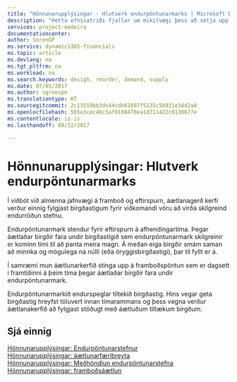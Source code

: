 ```yaml
---
title: "Hönnunarupplýsingar - Hlutverk endurpöntunarmarks | Microsoft Docs"
description: "Þetta efnisatriði fjallar um mikilvægi þess að setja upp endurpöntunarmark, svo þú vitir hvenær skal panta frekari birgðir."
services: project-madeira
documentationcenter: 
author: SorenGP
ms.service: dynamics365-financials
ms.topic: article
ms.devlang: na
ms.tgt_pltfrm: na
ms.workload: na
ms.search.keywords: desigh, reorder, demand, supply
ms.date: 07/01/2017
ms.author: sgroespe
ms.translationtype: HT
ms.sourcegitcommit: 2c13559bb3dc44cdb61697f5135c5b931e34d2a8
ms.openlocfilehash: 5b5e3cec4bc5af8188470ea1d711422c0130677e
ms.contentlocale: is-is
ms.lasthandoff: 09/22/2017

---
```

# <a name="design-details-the-role-of-the-reorder-point"></a>Hönnunarupplýsingar: Hlutverk endurpöntunarmarks
Í viðbót við almenna jafnvægi á framboð og eftirspurn, áætlanagerð kerfi verður einnig fylgjast birgðastigum fyrir viðkomandi vöru að virða skilgreind endurröðun stefnu.  
  
Endurpöntunarmark stendur fyrir eftirspurn á afhendingartíma. Þegar áætlaðar birgðir fara undir birgðastigið sem endurpöntunarmark skilgreinir er kominn tími til að panta meira magn. Á meðan eiga birgðir smám saman að minnka og mögulega ná núlli (eða öryggisbirgðastigi), þar til fyllt er á.  
  
Í samræmi mun áætlunarkerfið stinga upp á framboðspöntun sem er dagsett í framtíðinni á þeim tíma þegar áætlaðar birgðir fara undir endurpöntunarmark.  
  
Endurpöntunarmarkið endurspeglar tiltekið birgðastig. Hins vegar geta birgðastig hreyfst töluvert innan tímarammans og þess vegna verður áætlanakerfið að fylgjast stöðugt með áætluðum tiltækum birgðum.  
  
## <a name="see-also"></a>Sjá einnig  
[Hönnunarupplýsingar: Endurpöntunarstefnur](design-details-reordering-policies.md)   
[Hönnunarupplýsingar: áætlunarfæribreyta](design-details-planning-parameters.md)   
[Hönnunarupplýsingar: Meðhöndlun endurpöntunarstefna](design-details-handling-reordering-policies.md)   
[Hönnunarupplýsingar: framboðsáætlun](design-details-supply-planning.md)
